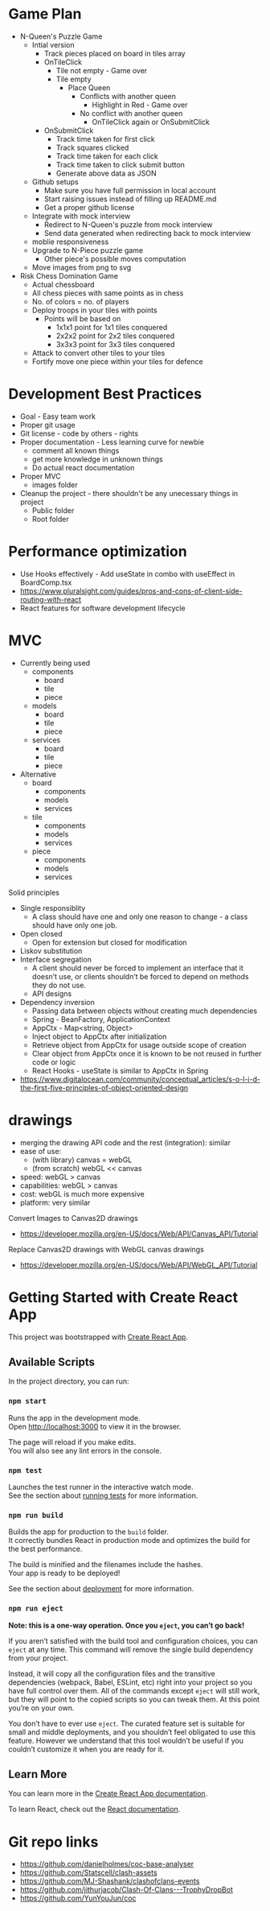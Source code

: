 # Game Plan
* N-Queen's Puzzle Game
    * Intial version
        * Track pieces placed on board in tiles array
        * OnTileClick
            * Tile not empty - Game over
            * Tile empty
                * Place Queen
                    * Conflicts with another queen
                        * Highlight in Red - Game over
                    * No conflict with another queen
                        * OnTileClick again or OnSubmitClick
        * OnSubmitClick
            * Track time taken for first click
            * Track squares clicked
            * Track time taken for each click
            * Track time taken to click submit button
            * Generate above data as JSON
    * Github setups
        * Make sure you have full permission in local account
        * Start raising issues instead of filling up README.md
        * Get a proper github license
    * Integrate with mock interview
        * Redirect to N-Queen's puzzle from mock interview
        * Send data generated when redirecting back to mock interview
    * moblie responsiveness
    * Upgrade to N-Piece puzzle game
        * Other piece's possible moves computation
    * Move images from png to svg
* Risk Chess Domination Game
    * Actual chessboard
    * All chess pieces with same points as in chess
    * No. of colors = no. of players
    * Deploy troops in your tiles with points
        * Points will be based on
            * 1x1x1 point for 1x1 tiles conquered
            * 2x2x2 point for 2x2 tiles conquered
            * 3x3x3 point for 3x3 tiles conquered
    * Attack to convert other tiles to your tiles
    * Fortify move one piece within your tiles for defence

# Development Best Practices
* Goal - Easy team work
* Proper git usage
* Git license - code by others - rights
* Proper documentation - Less learning curve for newbie
    * comment all known things
    * get more knowledge in unknown things
    * Do actual react documentation
* Proper MVC
    * images folder
* Cleanup the project - there shouldn't be any unecessary things in project
    * Public folder
    * Root folder

# Performance optimization
* Use Hooks effectively - Add useState in combo with useEffect in BoardComp.tsx
* https://www.pluralsight.com/guides/pros-and-cons-of-client-side-routing-with-react
* React features for software development lifecycle

# MVC
* Currently being used
    * components
        * board
        * tile
        * piece
    * models
        * board
        * tile
        * piece
    * services
        * board
        * tile
        * piece
* Alternative 
    * board
        * components
        * models
        * services
    * tile
        * components
        * models
        * services
    * piece
        * components
        * models
        * services

Solid principles
* Single responsiblity
    * A class should have one and only one reason to change - a class should have only one job.
* Open closed
    * Open for extension but closed for modification
* Liskov substitution
* Interface segregation
    * A client should never be forced to implement an interface that it doesn’t use, or clients shouldn’t be forced to depend on methods they do not use.
    * API designs
* Dependency inversion
    * Passing data between objects without creating much dependencies
    * Spring - BeanFactory, ApplicationContext
    * AppCtx - Map<string, Object>
    * Inject object to AppCtx after initialization
    * Retrieve object from AppCtx for usage outside scope of creation
    * Clear object from AppCtx once it is known to be not reused in further code or logic
    * React Hooks - useState is similar to AppCtx in Spring
* https://www.digitalocean.com/community/conceptual_articles/s-o-l-i-d-the-first-five-principles-of-object-oriented-design

# drawings
* merging the drawing API code and the rest (integration): similar
* ease of use:
    * (with library) canvas = webGL
    * (from scratch) webGL << canvas
* speed: webGL > canvas
* capabilities: webGL > canvas
* cost: webGL is much more expensive
* platform: very similar

Convert Images to Canvas2D drawings
* https://developer.mozilla.org/en-US/docs/Web/API/Canvas_API/Tutorial

Replace Canvas2D drawings with WebGL canvas drawings
* https://developer.mozilla.org/en-US/docs/Web/API/WebGL_API/Tutorial

# Getting Started with Create React App

This project was bootstrapped with [Create React App](https://github.com/facebook/create-react-app).

## Available Scripts

In the project directory, you can run:

### `npm start`

Runs the app in the development mode.\
Open [http://localhost:3000](http://localhost:3000) to view it in the browser.

The page will reload if you make edits.\
You will also see any lint errors in the console.

### `npm test`

Launches the test runner in the interactive watch mode.\
See the section about [running tests](https://facebook.github.io/create-react-app/docs/running-tests) for more information.

### `npm run build`

Builds the app for production to the `build` folder.\
It correctly bundles React in production mode and optimizes the build for the best performance.

The build is minified and the filenames include the hashes.\
Your app is ready to be deployed!

See the section about [deployment](https://facebook.github.io/create-react-app/docs/deployment) for more information.

### `npm run eject`

**Note: this is a one-way operation. Once you `eject`, you can’t go back!**

If you aren’t satisfied with the build tool and configuration choices, you can `eject` at any time. This command will remove the single build dependency from your project.

Instead, it will copy all the configuration files and the transitive dependencies (webpack, Babel, ESLint, etc) right into your project so you have full control over them. All of the commands except `eject` will still work, but they will point to the copied scripts so you can tweak them. At this point you’re on your own.

You don’t have to ever use `eject`. The curated feature set is suitable for small and middle deployments, and you shouldn’t feel obligated to use this feature. However we understand that this tool wouldn’t be useful if you couldn’t customize it when you are ready for it.

## Learn More

You can learn more in the [Create React App documentation](https://facebook.github.io/create-react-app/docs/getting-started).

To learn React, check out the [React documentation](https://reactjs.org/).

# Git repo links
* https://github.com/danielholmes/coc-base-analyser
* https://github.com/Statscell/clash-assets
* https://github.com/MJ-Shashank/clashofclans-events
* https://github.com/jithurjacob/Clash-Of-Clans---TrophyDropBot
* https://github.com/YunYouJun/coc